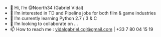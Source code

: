 - 👋 Hi, I’m @Noorth34 (Gabriel Vidal)
- 👀 I’m interested in TD and Pipeline jobs for both film & game industries
- 🌱 I’m currently learning Python 2.7 / 3 & C
- 💞️ I’m looking to collaborate on ...
- 📫 How to reach me : vidalgabriel.cgi@gmail.com | +33 7 80 04 15 19

<!---
Noorth34/Noorth34 is a ✨ special ✨ repository because its `README.md` (this file) appears on your GitHub profile.
You can click the Preview link to take a look at your changes.
--->
